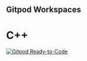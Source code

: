 **Gitpod Workspaces**
---
# C++
[![Gitpod Ready-to-Code](https://img.shields.io/badge/Gitpod-Ready--to--Code-blue?logo=gitpod)](https://gitpod.io/#https://github.com/crazyuploader/Gitpod_Workspaces/tree/cpp)
